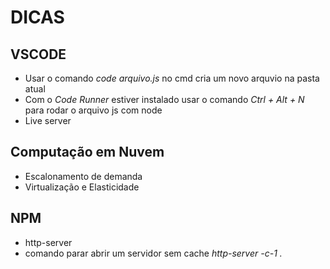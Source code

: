 # DICAS  

## VSCODE  
  - Usar o comando *code arquivo.js* no cmd cria um novo arquvio na pasta atual   
  - Com o *Code Runner* estiver instalado usar o comando *Ctrl + Alt + N* para rodar o arquivo js com node
  - Live server
## Computação em Nuvem
  - Escalonamento de demanda
  - Virtualização e Elasticidade

## NPM 
  - http-server
  - comando parar abrir um servidor sem cache *http-server -c-1 .*